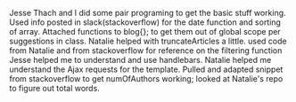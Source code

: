 Jesse Thach and I did some pair programing to get the basic stuff working.
Used info posted in slack(stackoverflow) for the date function and sorting of array.
Attached functions to blog{}; to get them out of global scope per suggestions in class.
Natalie helped with truncateArticles a little.
used code from Natalie and from stackoverflow for reference on the filtering function
Jesse helped me to understand and use handlebars.
Natalie helped me understand the Ajax requests for the template.
Pulled and adapted snippet from stackoverflow to get numOfAuthors working;
looked at Natalie's repo to figure out total words.
